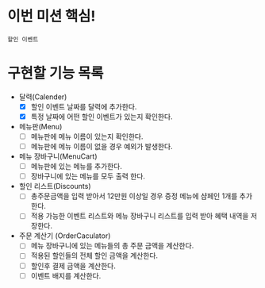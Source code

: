 # 이번 미션 핵심!

`할인 이벤트`

# 구현할 기능 목록

- 달력(Calender)
    - [x] 할인 이벤트 날짜를 달력에 추가한다.
    - [x] 특정 날짜에 어떤 할인 이벤트가 있는지 확인한다.

- 메뉴판(Menu)
    - [ ] 메뉴판에 메뉴 이름이 있는지 확인한다.
    - [ ] 메뉴판에 메뉴 이름이 없을 경우 예외가 발생한다.

- 메뉴 장바구니(MenuCart)
    - [ ] 메뉴판에 있는 메뉴를 추가한다.
    - [ ] 장바구니에 있는 메뉴를 모두 출력 한다.

- 할인 리스트(Discounts)
    - [ ] 총주문금액을 입력 받아서 12만원 이상일 경우 증정 메뉴에 샴페인 1개를 추가한다.
    - [ ] 적용 가능한 이벤트 리스트와 메뉴 장바구니 리스트를 입력 받아 혜택 내역을 저장한다.

- 주문 계산기 (OrderCaculator)
    - [ ] 메뉴 장바구니에 있는 메뉴들의 총 주문 금액을 계산한다.
    - [ ] 적용된 할인들의 전체 할인 금액을 계산한다.
    - [ ] 할인후 결제 금액을 계산한다.
    - [ ] 이벤트 배지를 계산한다.